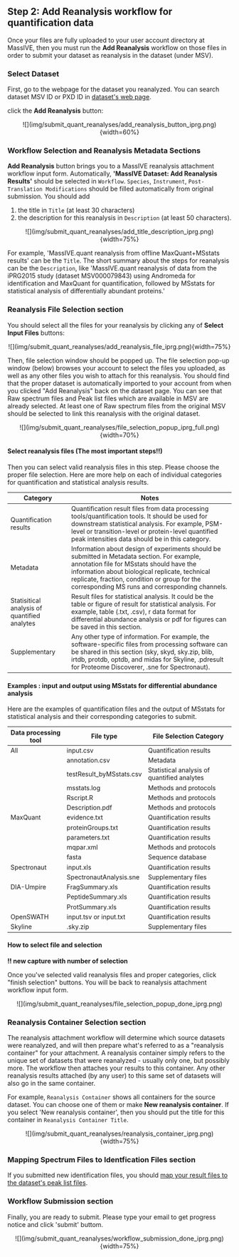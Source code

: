 ## Step 2: Add Reanalysis workflow for quantification data

Once your files are fully uploaded to your user account directory at MassIVE, then you must run the **Add Reanalysis** workflow on those files in order to submit your dataset as reanalysis in the dataset (under MSV).


### Select Dataset

First, go to the webpage for the dataset you reanalyzed. You can search dataset MSV ID or PXD ID in [dataset's web page](../access_public_datasets.md#MassIVEDatasetBrowsing-ViewingaDataset).

click the **Add Reanalysis** button:

<center>
![](img/submit_quant_reanalyses/add_reanalysis_button_iprg.png){width=60%}
</center>


### Workflow Selection and Reanalysis Metadata Sections

**Add Reanalysis** button brings you to a MassIVE reanalysis attachment workflow input form.
Automatically, **'MassIVE Dataset: Add Reanalysis Results'** should be selected in `Workflow`. `Species`, `Instrument`, `Post-Translation Modifications` should be filled automatically from original submission. You should add 

1. the title in `Title` (at least 30 characters)
2. the description for this reanalysis in `Description` (at least 50 characters).


<center>
![](img/submit_quant_reanalyses/add_title_description_iprg.png){width=75%}
</center>

For example, 'MassIVE.quant reanalysis from offline MaxQuant+MSstats results' can be the `Title`. The short summary about the steps for reanalysis can be the `Description`, like 'MassIVE.quant reanalysis of data from the iPRG2015 study (dataset MSV000079843) using Andromeda for identification and MaxQuant for quantification, followed by MSstats for statistical analysis of differentially abundant proteins.'


### Reanalysis File Selection section 
You should select all the files for your reanalysis by clicking any of **Select Input Files** buttons:

<center>
![](img/submit_quant_reanalyses/add_reanalysis_file_iprg.png){width=75%}
</center>


Then, file selection window should be popped up. The file selection pop-up window (below) browses your account to select the files you uploaded, as well as any other files you wish to attach for this reanalysis. You should find that the proper dataset is automatically imported to your account from when you clicked "Add Reanalysis" back on the dataset page. You can see that Raw spectrum files and Peak list files which are available in MSV are already selected. At least one of Raw spectrum files from the original MSV should be selected to link this reanalysis with the original dataset.


<center>
![](img/submit_quant_reanalyses/file_selection_popup_iprg_full.png){width=70%}
</center>


#### Select reanalysis files (The most important steps!!)
Then you can select valid reanalysis files in this step. Please choose the proper file selection. Here are more help on each of individual categories for quantification and statistical analysis results.


| Category                                     | Notes                                                                                    |
| -------------------------------------------- | ---------------------------------------------------------------------------------------- |
| Quantification results                       | Quantification result files from data processing tools/quantification tools. It should be used for downstream statistical analysis. For example, PSM-level or transition-level or protein-level quantified peak intensities data should be in this category.  |
| Metadata                                     | Information about design of experiments should be submitted in Metadata section. For example, annotation file for MSstats should have the information about biological replicate, technical replicate, fraction, condition or group for the corresponding MS runs and corresponding channels. |
| Statisitical analysis of quantified analytes | Result files for statistical analysis. It could be the table or figure of result for statistical analysis. For example, table (.txt, .csv), r data format for differential abundance analysis or pdf for figures can be saved in this section. |
| Supplementary                                | Any other type of information. For example, the software-specific files from processing software can be shared in this section (sky, skyd, sky.zip, blib, irtdb, protdb, optdb, and midas for Skyline, .pdresult for Proteome Discoverer, .sne for Spectronaut).|

#### Examples : input and output using MSstats for differential abundance analysis

Here are the examples of quantification files and the output of MSstats for statistical analysis and their corresponding categories to submit.

| Data processing tool | File type                | File Selection Category                     |
| -------------------- | ------------------------ | ------------------------------------------- |
| All                  | input.csv                | Quantification results                      |
|                      | annotation.csv           | Metadata                                    |
|                      | testResult_byMSstats.csv | Statistical analysis of quantified analytes |
|                      | msstats.log              | Methods and protocols                       |
|                      | Rscript.R                | Methods and protocols                       |
|                      | Description.pdf          | Methods and protocols                       |
| MaxQuant             | evidence.txt             | Quantification results                      |
|                      | proteinGroups.txt        | Quantification results                      |
|                      | parameters.txt           | Quantification results                      |
|                      | mqpar.xml                | Methods and protocols                       |
|                      | fasta                    | Sequence database                           |
| Spectronaut          | input.xls                | Quantification results                      |
|                      | SpectronautAnalysis.sne  | Supplementary files                         |
| DIA-Umpire           | FragSummary.xls          | Quantification results                      |
|                      | PeptideSummary.xls       | Quantification results                      |
|                      | ProtSummary.xls          | Quantification results                      |
| OpenSWATH            | input.tsv or input.txt   | Quantification results                      |
| Skyline              | .sky.zip                 | Supplementary files                         |


#### How to select file and selection
**!! new capture with number of selection**



Once you've selected valid reanalysis files and proper categories, click "finish selection" buttons. You will be back to reanalysis attachment workflow input form.

<center>
![](img/submit_quant_reanalyses/file_selection_popup_done_iprg.png)
</center>

### Reanalysis Container Selection section

The reanalysis attachment workflow will determine which source datasets were reanalyzed, and will then prepare what's referred to as a "reanalysis container" for your attachment. A reanalysis container simply refers to the unique set of datasets that were reanalyzed - usually only one, but possibly more. The workflow then attaches your results to this container. Any other reanalysis results attached (by any user) to this same set of datasets will also go in the same container.

For example, `Reanalysis Container` shows all containers for the source dataset. You can choose one of them or make **New reanalysis container**. If you select 'New reanalysis container', then you should put the title for this container in `Reanalysis Container Title`.

<center>
![](img/submit_quant_reanalyses/reanalysis_container_iprg.png){width=75%}
</center>

### Mapping Spectrum Files to Identfication Files section

If you submitted new identification files, you should [map your result files to the dataset's peak list files](../submission_workflow.md#MassIVEDatasetSubmission-MappingPeakListandResultFiles).


### Workflow Submission section

Finally, you are ready to submit. Please type your email to get progress notice and click 'submit' buttom.

<center>
![](img/submit_quant_reanalyses/workflow_submission_done_iprg.png){width=75%}
</center>

